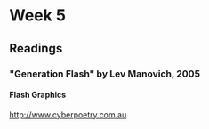 # Week 5

## Readings

### "Generation Flash" by Lev Manovich, 2005

#### Flash Graphics
http://www.cyberpoetry.com.au
